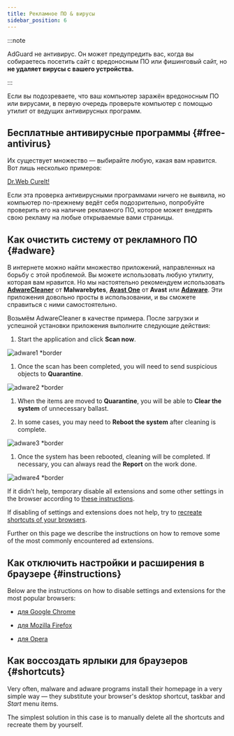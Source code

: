 ```yaml
---
title: Рекламное ПО & вирусы
sidebar_position: 6
---
```


:::note

AdGuard не антивирус. Он может предупредить вас, когда вы собираетесь посетить сайт с вредоносным ПО или фишинговый сайт, но **не удаляет вирусы с вашего устройства.**

:::

Если вы подозреваете, что ваш компьютер заражён вредоносным ПО или вирусами, в первую очередь проверьте компьютер с помощью утилит от ведущих антивирусных программ.

## Бесплатные антивирусные программы {#free-antivirus}

Их существует множество — выбирайте любую, какая вам нравится. Вот лишь несколько примеров:

[Dr.Web CureIt!](http://www.freedrweb.com/cureit/?lng=ru)

Если эта проверка антивирусными программами ничего не выявила, но компьютер по-прежнему ведёт себя подозрительно, попробуйте проверить его на наличие рекламного ПО, которое может внедрять свою рекламу на любые открываемые вами страницы.

## Как очистить систему от рекламного ПО {#adware}

В интернете можно найти множество приложений, направленных на борьбу с этой проблемой. Вы можете использовать любую утилиту, которая вам нравится. Но мы настоятельно рекомендуем использовать **[AdwareCleaner](https://www.malwarebytes.com/adwcleaner)** от **Malwarebytes**, **[Avast One](https://www.avast.com/c-adware-removal-tool)** от **Avast** или **[Adaware](https://www.adaware.com)**. Эти приложения довольно просты в использовании, и вы сможете справиться с ними самостоятельно.

Возьмём AdwareCleaner в качестве примера. После загрузки и успешной установки приложения выполните следующие действия:

1. Start the application and click **Scan now**.

![adware1 *border](https://cdn.adtidy.org/content/Kb/ad_blocker/guides/adware1.png)

1. Once the scan has been completed, you will need to send suspicious objects to **Quarantine**.

![adware2 *border](https://cdn.adtidy.org/content/Kb/ad_blocker/guides/adware2.png)

1. When the items are moved to **Quarantine**, you will be able to **Clear the system** of unnecessary ballast.

1. In some cases, you may need to **Reboot the system** after cleaning is complete.

![adware3 *border](https://cdn.adtidy.org/content/Kb/ad_blocker/guides/adware3.png)

1. Once the system has been rebooted, cleaning will be completed. If necessary, you can always read the **Report** on the work done.

![adware4 *border](https://cdn.adtidy.org/content/Kb/ad_blocker/guides/adware4.png)

If it didn’t help, temporary disable all extensions and some other settings in the browser according to [these instructions](#instructions).

If disabling of settings and extensions does not help, try to [recreate shortcuts of your browsers](#shortcuts).

Further on this page we describe the instructions on how to remove some of the most commonly encountered ad extensions.

## Как отключить настройки и расширения в браузере {#instructions}

Below are the instructions on how to disable settings and extensions for the most popular browsers:

- [для Google Chrome](https://support.google.com/chrome/answer/187443?hl=ru)

- [для Mozilla Firefox](https://support.mozilla.org/ru/kb/disable-or-remove-add-ons)

- [для Opera](https://help.opera.com/ru/latest/customization/#extensions)

## Как воссоздать ярлыки для браузеров {#shortcuts}

Very often, malware and adware programs install their homepage in a very simple way — they substitute your browser's desktop shortcut, taskbar and *Start* menu items.

The simplest solution in this case is to manually delete all the shortcuts and recreate them by yourself.
